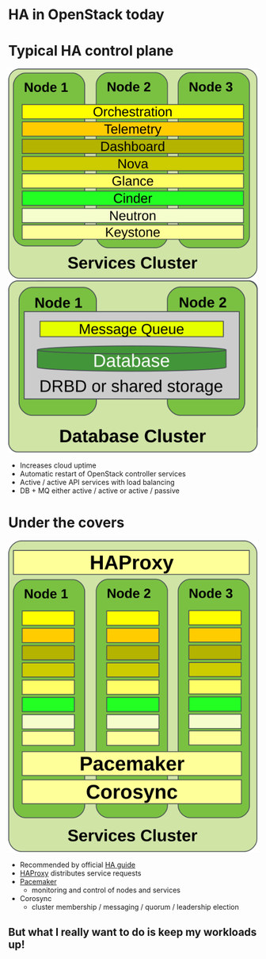 <!-- .slide: data-state="section-break" id="HA-today" -->
# HA in OpenStack today


<!-- .slide: data-state="normal" id="control-plane" class="diagram-and-list" -->
# Typical HA control plane

<div class="diagrams">
    <img class="services" src="images/services-cluster.svg"
         alt="HA services cluster" />
    <img class="db-mq" src="images/DB-MQ-cluster.svg"
         alt="database and message queue cluster" />
</div>

*   Increases cloud uptime
*   Automatic restart of OpenStack controller services
*   Active / active API services with load balancing
*   DB + MQ either active / active or active / passive


<!-- .slide: data-state="normal" id="controller-HA" class="diagram-and-list" -->
# Under the covers

<div class="diagrams">
    <img class="cluster" src="images/HAProxy-Pacemaker.svg"
         alt="HAProxy fronting a Pacemaker cluster" />
</div>

*   Recommended by official [HA&nbsp;guide](http://docs.openstack.org/ha-guide/)
*   [HAProxy](http://www.haproxy.org/) distributes service requests
*   [Pacemaker](http://clusterlabs.org/)
    *   monitoring and control of nodes and services
*   Corosync
    *   cluster membership / messaging / quorum / leadership election

## But what I really want to do is keep my workloads up! <!-- .element: class="fg-bright-red fragment" -->
